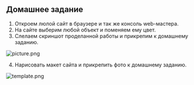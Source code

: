 ## Домашнее задание
1. Откроем люлой сайт в браузере и так же консоль web-мастера.
2. На сайте выберим любой объект и поменяем ему цвет.
3. Слелаем скриншот проделанной работы и прикрепим к домашнему заданию.

![picture.png](picture.png)

4. Нарисовать макет сайта и прикрепить фото к домашнему заданию.

![template.png](template.png)